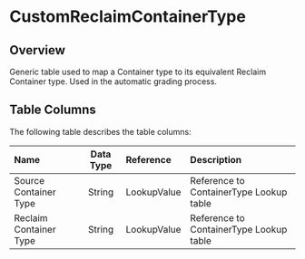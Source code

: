 # CustomReclaimContainerType

## Overview

Generic table used to map a Container type to its equivalent Reclaim Container type. Used in the automatic grading process.

## Table Columns

The following table describes the table columns:

|          Name          | Data Type | Reference   |                Description              |
| :--------------------- | :-------: | :---------- | :-------------------------------------- |
| Source Container Type  | String    | LookupValue | Reference to ContainerType Lookup table |
| Reclaim Container Type | String    | LookupValue | Reference to ContainerType Lookup table |
